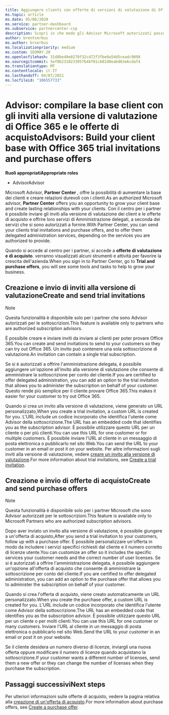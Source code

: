```yaml
---
title: Aggiungere clienti con offerte di versioni di valutazione di Office 365
ms.topic: article
ms.date: 05/06/2020
ms.service: partner-dashboard
ms.subservice: partnercenter-csp
description: Scopri in che modo gli Advisor Microsoft autorizzati possono ampliare le sottoscrizioni di Office 365. Crea e invia inviti alla versione di valutazione di Office 365 e offerte di acquisto ai client.
author: brentserbus
ms.author: brserbus
ms.localizationpriority: medium
ms.custom: SEOMAY.20
ms.openlocfilehash: 31d8be49e0270f32c472f3fbe0a54d5ceadc9098
ms.sourcegitcommit: 5ef0b231023395fb4bf01cb82d0eabd83e6cdaf4
ms.translationtype: MT
ms.contentlocale: it-IT
ms.lasthandoff: 04/07/2021
ms.locfileid: "106557733"
---
```

# <a name="advisors-build-your-client-base-with-office-365-trial-invitations-and-purchase-offers"></a><span data-ttu-id="d0ba2-104">Advisor: compilare la base client con gli inviti alla versione di valutazione di Office 365 e le offerte di acquisto</span><span class="sxs-lookup"><span data-stu-id="d0ba2-104">Advisors: Build your client base with Office 365 trial invitations and purchase offers</span></span>


<span data-ttu-id="d0ba2-105">**Ruoli appropriati**</span><span class="sxs-lookup"><span data-stu-id="d0ba2-105">**Appropriate roles**</span></span>

- <span data-ttu-id="d0ba2-106">Advisor</span><span class="sxs-lookup"><span data-stu-id="d0ba2-106">Advisor</span></span>


<span data-ttu-id="d0ba2-107">Microsoft Advisor, **Partner Center** , offre la possibilità di aumentare la base dei clienti e creare relazioni durevoli con i clienti.</span><span class="sxs-lookup"><span data-stu-id="d0ba2-107">As an authorized Microsoft advisor, **Partner Center** offers you an opportunity to grow your client base and create lasting relationships with your clients.</span></span> <span data-ttu-id="d0ba2-108">Con il centro per i partner è possibile inviare gli inviti alla versione di valutazione dei client e le offerte di acquisto e offrire loro servizi di Amministrazione delegati, a seconda dei servizi che si sono autorizzati a fornire.</span><span class="sxs-lookup"><span data-stu-id="d0ba2-108">With Partner Center, you can send your clients trial invitations and purchase offers, and to offer them delegated administration services, depending on the services you are authorized to provide.</span></span>

<span data-ttu-id="d0ba2-109">Quando si accede al centro per i partner, si accede a **offerte di valutazione e di acquisto**. verranno visualizzati alcuni strumenti e attività per favorire la crescita dell'azienda.</span><span class="sxs-lookup"><span data-stu-id="d0ba2-109">When you sign in to Partner Center, go to **Trial and purchase offers**, you will see some tools and tasks to help to grow your business.</span></span>

## <a name="create-and-send-trial-invitations"></a><span data-ttu-id="d0ba2-110">Creazione e invio di inviti alla versione di valutazione</span><span class="sxs-lookup"><span data-stu-id="d0ba2-110">Create and send trial invitations</span></span>

> [!NOTE]
> <span data-ttu-id="d0ba2-111">Questa funzionalità è disponibile solo per i partner che sono Advisor autorizzati per le sottoscrizioni.</span><span class="sxs-lookup"><span data-stu-id="d0ba2-111">This feature is available only to partners who are authorized subscription advisors.</span></span>

<span data-ttu-id="d0ba2-112">È possibile creare e inviare inviti da inviare ai clienti per poter provare Office 365.</span><span class="sxs-lookup"><span data-stu-id="d0ba2-112">You can create and send invitations to send to your customers so they can try out Office 365.</span></span> <span data-ttu-id="d0ba2-113">Un invito può contenere una sola sottoscrizione di valutazione.</span><span class="sxs-lookup"><span data-stu-id="d0ba2-113">An invitation can contain a single trial subscription.</span></span>

<span data-ttu-id="d0ba2-114">Se si è autorizzati a offrire l'amministrazione delegata, è possibile aggiungere un'opzione all'invito alla versione di valutazione che consente di amministrare la sottoscrizione per conto del cliente.</span><span class="sxs-lookup"><span data-stu-id="d0ba2-114">If you are certified to offer delegated administration, you can add an option to the trial invitation that allows you to administer the subscription on behalf of your customer.</span></span> <span data-ttu-id="d0ba2-115">Questo rende più semplice per il cliente provare Office 365.</span><span class="sxs-lookup"><span data-stu-id="d0ba2-115">This makes it easier for your customer to try out Office 365.</span></span>

<span data-ttu-id="d0ba2-116">Quando si crea un invito alla versione di valutazione, viene generato un URL personalizzato,</span><span class="sxs-lookup"><span data-stu-id="d0ba2-116">When you create a trial invitation, a custom URL is created for you.</span></span> <span data-ttu-id="d0ba2-117">L'URL include un codice incorporato che identifica l'utente come Advisor della sottoscrizione.</span><span class="sxs-lookup"><span data-stu-id="d0ba2-117">The URL has an embedded code that identifies you as the subscription advisor.</span></span> <span data-ttu-id="d0ba2-118">È possibile utilizzare questo URL per un cliente o per più clienti.</span><span class="sxs-lookup"><span data-stu-id="d0ba2-118">You can use this URL for one customer or for multiple customers.</span></span> <span data-ttu-id="d0ba2-119">È possibile inviare l'URL al cliente in un messaggio di posta elettronica o pubblicarlo nel sito Web.</span><span class="sxs-lookup"><span data-stu-id="d0ba2-119">You can send the URL to your customer in an email or post it on your website.</span></span>
<span data-ttu-id="d0ba2-120">Per altre informazioni sugli inviti alla versione di valutazione, vedere [creare un invito alla versione di valutazione](advisors-create-a-trial-invitation.md).</span><span class="sxs-lookup"><span data-stu-id="d0ba2-120">For more information about trial invitations, see [Create a trial invitation](advisors-create-a-trial-invitation.md).</span></span>

## <a name="create-and-send-purchase-offers"></a><span data-ttu-id="d0ba2-121">Creazione e invio di offerte di acquisto</span><span class="sxs-lookup"><span data-stu-id="d0ba2-121">Create and send purchase offers</span></span>

> [!NOTE]
> <span data-ttu-id="d0ba2-122">Questa funzionalità è disponibile solo per i partner Microsoft che sono Advisor autorizzati per le sottoscrizioni.</span><span class="sxs-lookup"><span data-stu-id="d0ba2-122">This feature is available only to Microsoft Partners who are authorized subscription advisors.</span></span>

<span data-ttu-id="d0ba2-123">Dopo aver inviato un invito alla versione di valutazione, è possibile giungere a un'offerta di acquisto,</span><span class="sxs-lookup"><span data-stu-id="d0ba2-123">After you send a trial invitation to your customers, follow up with a purchase offer.</span></span> <span data-ttu-id="d0ba2-124">È possibile personalizzare un'offerta in modo da includere i servizi specifici richiesti dal cliente e il numero corretto di licenze utente.</span><span class="sxs-lookup"><span data-stu-id="d0ba2-124">You can customize an offer so it includes the specific services your customer needs and the correct number of user licenses.</span></span> <span data-ttu-id="d0ba2-125">Se si è autorizzati a offrire l'amministrazione delegata, è possibile aggiungere un'opzione all'offerta di acquisto che consente di amministrare la sottoscrizione per conto del cliente.</span><span class="sxs-lookup"><span data-stu-id="d0ba2-125">If you are certified to offer delegated administration, you can add an option to the purchase offer that allows you to administer the subscription on behalf of your customer.</span></span>

<span data-ttu-id="d0ba2-126">Quando si crea l'offerta di acquisto, viene creato automaticamente un URL personalizzato.</span><span class="sxs-lookup"><span data-stu-id="d0ba2-126">When you create the purchase offer, a custom URL is created for you.</span></span> <span data-ttu-id="d0ba2-127">L'URL include un codice incorporato che identifica l'utente come Advisor della sottoscrizione.</span><span class="sxs-lookup"><span data-stu-id="d0ba2-127">The URL has an embedded code that identifies you as the subscription advisor.</span></span> <span data-ttu-id="d0ba2-128">È possibile utilizzare questo URL per un cliente o per molti clienti.</span><span class="sxs-lookup"><span data-stu-id="d0ba2-128">You can use this URL for one customer or many customers.</span></span> <span data-ttu-id="d0ba2-129">Inviare l'URL al cliente in un messaggio di posta elettronica o pubblicarlo nel sito Web.</span><span class="sxs-lookup"><span data-stu-id="d0ba2-129">Send the URL to your customer in an email or post it on your website.</span></span>

<span data-ttu-id="d0ba2-130">Se il cliente desidera un numero diverso di licenze, inviargli una nuova offerta oppure modificare il numero di licenze quando acquistano la sottoscrizione.</span><span class="sxs-lookup"><span data-stu-id="d0ba2-130">If your customer wants a different number of licenses, send them a new offer or they can change the number of licenses when they purchase the subscription.</span></span>

## <a name="next-steps"></a><span data-ttu-id="d0ba2-131">Passaggi successivi</span><span class="sxs-lookup"><span data-stu-id="d0ba2-131">Next steps</span></span>

<span data-ttu-id="d0ba2-132">Per ulteriori informazioni sulle offerte di acquisto, vedere la pagina relativa alla [creazione di un'offerta di acquisto](advisor-create-a-purchase-offer.md).</span><span class="sxs-lookup"><span data-stu-id="d0ba2-132">For more information about purchase offers, see [Create a purchase offer](advisor-create-a-purchase-offer.md).</span></span>
